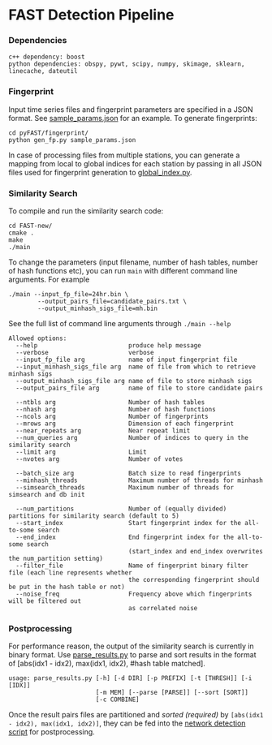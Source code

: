 # FAST Detection Pipeline

### Dependencies

```
c++ dependency: boost
python dependencies: obspy, pywt, scipy, numpy, skimage, sklearn, linecache, dateutil
```

### Fingerprint
Input time series files and fingerprint parameters are specified in a JSON format. See [sample_params.json](https://github.com/stanford-futuredata/quake/blob/master/pyFAST/fingerprint/sample_params.json) for an example. To generate fingerprints:
```
cd pyFAST/fingerprint/
python gen_fp.py sample_params.json
```
In case of processing files from multiple stations, you can generate a mapping from local to global indices for each station by passing in all JSON files used for fingerprint generation to [global_index.py](https://github.com/stanford-futuredata/quake/blob/master/pyFAST/fingerprint/global_index.py).

### Similarity Search
To compile and run the similarity search code:
```
cd FAST-new/
cmake .
make
./main
```
To change the parameters (input filename, number of hash tables, number of hash functions etc), you can run ```main``` with different command line arguments. For example
```
./main --input_fp_file=24hr.bin \
        --output_pairs_file=candidate_pairs.txt \
        --output_minhash_sigs_file=mh.bin 
```

See the full list of command line arguments through ```./main --help```
```
Allowed options:
  --help                         produce help message
  --verbose                      verbose
  --input_fp_file arg            name of input fingerprint file
  --input_minhash_sigs_file arg  name of file from which to retrieve minhash sigs
  --output_minhash_sigs_file arg name of file to store minhash sigs
  --output_pairs_file arg        name of file to store candidate pairs
  
  --ntbls arg                    Number of hash tables
  --nhash arg                    Number of hash functions
  --ncols arg                    Number of fingerprints
  --mrows arg                    Dimension of each fingerprint
  --near_repeats arg             Near repeat limit
  --num_queries arg              Number of indices to query in the similarity search
  --limit arg                    Limit
  --nvotes arg                   Number of votes
  
  --batch_size arg               Batch size to read fingerprints
  --minhash_threads              Maximum number of threads for minhash
  --simsearch_threads            Maximum number of threads for simsearch and db init
  
  --num_partitions               Number of (equally divided) partitions for similarity search (default to 5)
  --start_index                  Start fingerprint index for the all-to-some search
  --end_index                    End fingerprint index for the all-to-some search 
                                 (start_index and end_index overwrites the num_partition setting)
  --filter_file                  Name of fingerprint binary filter file (each line represents whether 
                                 the corresponding fingerprint should be put in the hash table or not)
  --noise_freq                   Frequency above which fingerprints will be filtered out 
                                 as correlated noise
```

### Postprocessing 
For performance reason, the output of the similarity search is currently in binary format. Use [parse_results.py](https://github.com/stanford-futuredata/quake/blob/master/pyFAST/postprocessing/parse_results.py) to parse and sort results in the format of [abs(idx1 - idx2), max(idx1, idx2), #hash table matched].
```
usage: parse_results.py [-h] [-d DIR] [-p PREFIX] [-t [THRESH]] [-i [IDX]]
                        [-m MEM] [--parse [PARSE]] [--sort [SORT]]
                        [-c COMBINE]
```
Once the result pairs files are partitioned and *sorted (required)* by ```[abs(idx1 - idx2), max(idx1, idx2)]```, they can be fed into the [network detection script](https://github.com/stanford-futuredata/quake/blob/master/pyFAST/postprocessing/network/scr_run_network_det.py) for postprocessing.
